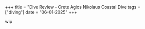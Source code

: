 +++
title = "Dive Review - Crete Agios Nikolaus Coastal Dive
tags = ["diving"]
date = "06-01-2025"
+++

wip
